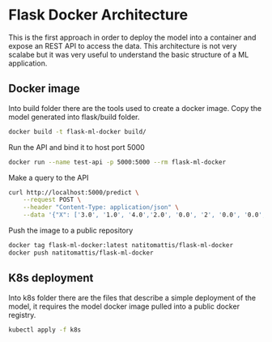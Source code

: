 # Flask Docker Architecture

This is the first approach in order to deploy the model into a container and expose an REST API to access the data. This architecture is not very scalabe but it was very useful to understand the basic structure of a ML application.

## Docker image

Into build folder there are the tools used to create a docker image. Copy the model generated into flask/build folder.

```bash
docker build -t flask-ml-docker build/
```

Run the API and bind it to host port 5000

```bash
docker run --name test-api -p 5000:5000 --rm flask-ml-docker
```

Make a query to the API

```bash
curl http://localhost:5000/predict \
    --request POST \
    --header "Content-Type: application/json" \
    --data '{"X": ['3.0', '1.0', '4.0','2.0', '0.0', '2', '0.0', '0.0', '1.0']}'
```

Push the image to a public repository

```bash
docker tag flask-ml-docker:latest natitomattis/flask-ml-docker
docker push natitomattis/flask-ml-docker
```

## K8s deployment

Into k8s folder there are the files that describe a simple deployment of the model, it requires the model docker image pulled into a public docker registry.

```bash
kubectl apply -f k8s
```
